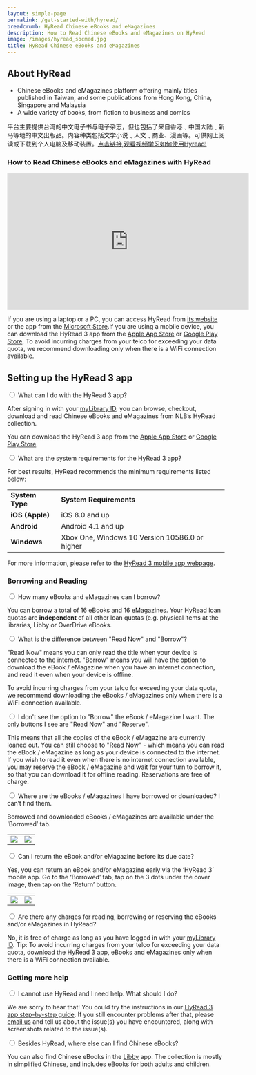 ```yaml
---
layout: simple-page
permalink: /get-started-with/hyread/
breadcrumb: HyRead Chinese eBooks and eMagazines
description: How to Read Chinese eBooks and eMagazines on HyRead
image: /images/hyread_socmed.jpg
title: HyRead Chinese eBooks and eMagazines
---
```

<h2>About HyRead</h2>
<p>
<ul>
<li>Chinese eBooks and eMagazines platform offering mainly titles published in Taiwan, and some publications from Hong Kong, China, Singapore and Malaysia</li>
<li>A wide variety of books, from fiction to business and comics</li>
</ul>
<p>平台主要提供台湾的中文电子书与电子杂志，但也包括了来自香港﹑中国大陆﹑新马等地的中文出版品。内容种类包括文学小说﹑人文﹑商业、漫画等。可供网上阅读或下载到个人电脑及移动装置。<a href="https://www.facebook.com/yangqinli07/videos/10156636791555793/?view=permalink&id=2985780164802018" target="_blank" rel="noopener">点击链接,观看视频学习如何使用Hyread!</a>
</p>
	
<p><h3>How to Read Chinese eBooks and eMagazines with HyRead</h3></p>
<div class="vd">
<iframe width="560" height="315" src="https://www.youtube.com/embed/YlNEZW0QDIM" frameborder="0" allow="accelerometer; autoplay; encrypted-media; gyroscope; picture-in-picture" allowfullscreen></iframe>
</div>

<p>If you are using a laptop or a PC, you can access HyRead from <a href="https://nlbsg.ebook.hyread.com.tw/index.jsp" target="_blank" rel="noopener">its website</a> or the app from the <a href="https://goo.gl/kGEflg" target="_blank" rel="noopener">Microsoft Store</a>.If you are using a mobile device, you can download the HyRead 3 app from the <a href="https://goo.gl/1ZkUJb">Apple App Store</a> or <a href="https://goo.gl/WNmstc">Google Play Store</a>. To avoid incurring charges from your telco for exceeding your data quota, we recommend downloading only when there is a WiFi connection available.</p>

<h2>Setting up the HyRead 3 app</h2>
<div class="acc-kontainer"><!--accordion-->          
<div>
		<input type="radio" name="acc" id="acc1"><!--question 1-->
        <label for="acc1">What can I do with the HyRead 3 app?</label>
        <div class="acc-body"><!--answer for question 1-->
		<p>After signing in with your <a href="/get-started-with/myLibrary/" target="_blank" rel="noopener">myLibrary ID</a>, you can browse, checkout, download and read Chinese eBooks and eMagazines from NLB’s HyRead collection.</p>
		<p>You can download the HyRead 3 app from the <a href="https://goo.gl/1ZkUJb">Apple App Store</a> or <a href="https://goo.gl/WNmstc">Google Play Store</a>.</p>
</div><!--close div for acc-body-->
</div><!--close div for qn-->

<div>
		<input type="radio" name="acc" id="acc2">
        <label for="acc2">What are the system requirements for the HyRead 3 app?</label>
        <div class="acc-body">
  <p>For best results, HyRead recommends the minimum requirements listed below:</p>
<p>
	<table>
<tbody>
<tr style="height: 12px;">
<td style="height: 12px;"><strong>System Type</strong></td>
<td style="height: 12px;"><strong>System Requirements</strong></td>
</tr>
<tr style="height: 12px;">
<td style="height: 12px;"><strong>iOS (Apple)</strong></td>
<td style="height: 12px;">iOS 8.0 and up</td>
</tr>
<tr style="height: 12.6667px;">
<td style="height: 12.6667px;"><strong>Android</strong></td>
<td style="height: 12.6667px;">Android 4.1 and up</td>
</tr>
<tr style="height: 12px;">
<td style="height: 12px;"><strong>Windows</strong></td>
<td style="height: 12px;">Xbox One, Windows 10 Version 10586.0 or higher</td>
</tr>
</tbody>
</table>
		</p>
	<p>For more information, please refer to the <a href="https://ebook.hyread.com.tw/Template/store/hyreadApp3/index.jsp" target="_blank" rel="noopener">HyRead 3 mobile app webpage</a>.</p>
</div>
</div>

</div><!--close accordion-->

<h3>Borrowing and Reading</h3>
<div class="acc-kontainer"><!--accordion-->       
<div>
		<input type="radio" name="acc" id="acc3">
		<label for="acc3">How many eBooks and eMagazines can I borrow?</label>
<div class="acc-body">
  <p>You can borrow a total of 16 eBooks and 16 eMagazines. Your HyRead loan quotas are <b>independent</b> of all other loan quotas (e.g. physical items at the libraries, Libby or OverDrive eBooks.</p>
</div>
</div>

<div>
		<input type="radio" name="acc" id="acc4">
		<label for="acc4">What is the difference between "Read Now" and "Borrow"?</label>
<div class="acc-body">
  <p>"Read Now" means you can only read the title when your device is connected to the internet. "Borrow" means you will have the option to download the eBook / eMagazine when you have an internet connection, and read it even when your device is offline.</p>
	<p>To avoid incurring charges from your telco for exceeding your data quota, we recommend downloading the eBooks / eMagazines only when there is a WiFi connection available.</p>
</div>
</div>

<div>
        <input type="radio" name="acc" id="acc5">
        <label for="acc5">I don't see the option to "Borrow" the eBook / eMagazine I want. The only buttons I see are "Read Now" and "Reserve".</label>
        <div class="acc-body">
		<p>This means that all the copies of the eBook / eMagazine are currently loaned out. You can still choose to "Read Now" - which means you can read the eBook / eMagazine as long as your device is connected to the internet. If you wish to read it even when there is no internet connection available, you may reserve the eBook / eMagazine and wait for your turn to borrow it, so that you can download it for offline reading. Reservations are free of charge.</p>
</div></div>
<div>

<div>
		<input type="radio" name="acc" id="acc6">
		<label for="acc6">Where are the eBooks / eMagazines I have borrowed or downloaded? I can’t find them.</label>
<div class="acc-body">
  <p>Borrowed and downloaded eBooks / eMagazines are available under the ‘Borrowed’ tab.</p>
<table>
	<tr>
		<td><img src="/images/HyRead_borrowed_1.png"></td>
		<td><img src="/images/HyRead_borrowed_2.png"></td>
	</tr>
	</table>
		
</div>
</div>

<div>
		<input type="radio" name="acc" id="acc7">
		<label for="acc7">Can I return the eBook and/or eMagazine before its due date?</label>
<div class="acc-body">
  <p>Yes, you can return an eBook and/or eMagazine early via the ‘HyRead 3’ mobile app. Go to the ‘Borrowed’ tab, tap on the 3 dots under the cover image, then tap on the ‘Return’ button.</p>
	<table>
	<tr>
		<td><img src="/images/HyRead_return_1.png"></td>
		<td><img src="/images/HyRead_return_2.png"></td>
	</tr>
	</table>
</div>
</div>

<div>
        <input type="radio" name="acc" id="acc8">
        <label for="acc8">Are there any charges for reading, borrowing or reserving the eBooks and/or eMagazines in HyRead?</label>
        <div class="acc-body">
    	  <p>No, it is free of charge as long as you have logged in with your <a href="/get-started-with/myLibrary/" target="_blank" rel="noopener">myLibrary ID</a>. Tip: To avoid incurring charges from your telco for exceeding your data quota, download the HyRead 3 app, eBooks and eMagazines only when there is a WiFi connection available.</p>
</div></div>
</div><!--close accordion-->

<h3>Getting more help</h3>
<div class="acc-kontainer"><!--accordion-->       
  <div>
		<input type="radio" name="acc" id="acc9">
        <label for="acc9">I cannot use HyRead and I need help. What should I do?</label>
                <div class="acc-body">
			<p>We are sorry to hear that! You could try the instructions in our <a href="https://eresources.nlb.gov.sg/main/Help/HyRead" target="_blank" rel="noopener">HyRead 3 app step-by-step guide</a>. If you still encounter problems after that, please <a href="mailto:enquiry@nlb.gov.sg">email us</a> and tell us about the issue(s) you have encountered, along with screenshots related to the issue(s).</p>
  </div></div>
  
 <div>
		<input type="radio" name="acc" id="acc10">
        <label for="acc10">Besides HyRead, where else can I find Chinese eBooks?</label>
                <div class="acc-body">
			<p>You can also find Chinese eBooks in the <a href="/get-started-with/libby/">Libby</a> app. The collection is mostly in simplified Chinese, and includes eBooks for both adults and children.</p>
  </div></div>

</div><!--close accordion-->
